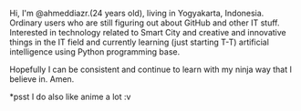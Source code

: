 Hi, I'm @ahmeddiazr.(24 years old), living in Yogyakarta, Indonesia. Ordinary users who are still figuring out about GitHub and other IT stuff. Interested in technology related to Smart City and creative and innovative things in the IT field and currently learning (just starting T-T) artificial intelligence using Python programming base.

Hopefully I can be consistent and continue to learn with my ninja way that I believe in. Amen. 

*psst I do also like anime a lot :v

<!---
ahmeddiazr/ahmeddiazr is a ✨ special ✨ repository because its `README.md` (this file) appears on your GitHub profile.
You can click the Preview link to take a look at your changes.
--->
